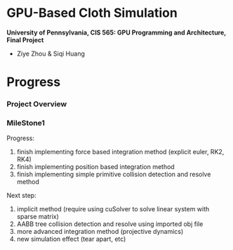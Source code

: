 GPU-Based Cloth Simulation
================

**University of Pennsylvania, CIS 565: GPU Programming and Architecture, Final Project**

* Ziye Zhou & Siqi Huang

Progress
========================
### Project Overview

### MileStone1
Progress:
1. finish implementing force based integration method (explicit euler, RK2, RK4) 
2. finish implementing position based integration method
3. finish implementing simple primitive collision detection and resolve method

Next step:
1. implicit method (require using cuSolver to solve linear system with sparse matrix)
2. AABB tree collision detection and resolve using imported obj file
3. more advanced integration method (projective dynamics)
4. new simulation effect (tear apart, etc)

